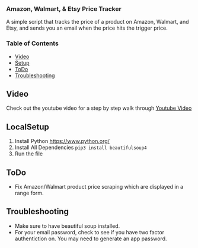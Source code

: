 ### Amazon, Walmart, & Etsy Price Tracker

A simple script that tracks the price of a product on Amazon, Walmart, and Etsy, and sends you an email when the price hits the trigger price.

### Table of Contents

* [Video](#Video)
* [Setup](#LocalSetup)
* [ToDo](#ToDo)
* [Troubleshooting](#Troubleshooting)

## Video
Check out the youtube video for a step by step walk through 
[Youtube Video]

## LocalSetup
1) Install Python
https://www.python.org/
2) Install All Dependencies 
`pip3 install beautifulsoup4`
3) Run the file


## ToDo
* Fix Amazon/Walmart product price scraping which are displayed in a range form.

## Troubleshooting
* Make sure to have beautiful soup installed. 
* For your email password, check to see if you have two factor authentiction on. You may need to generate an app password.



[Youtube Video]:<https://www.youtube.com/watch?v=FC7aZ-tbRQE&feature=youtu.be>
